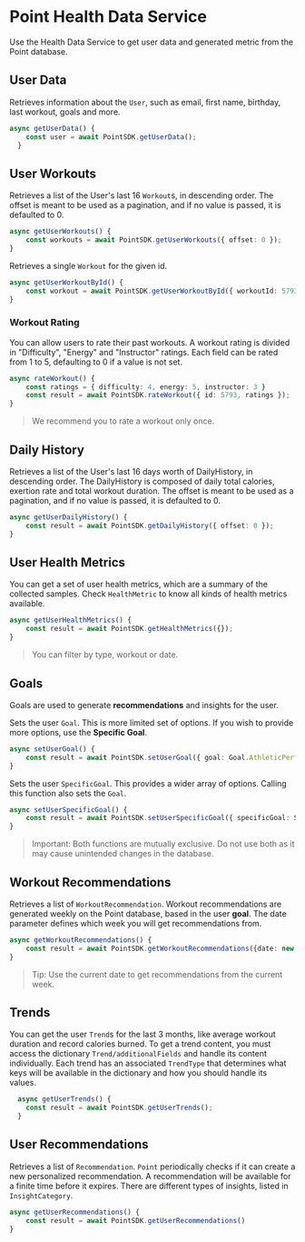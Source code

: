 # Point Health Data Service

Use the Health Data Service to get user data and generated metric from the Point database.

## User Data

Retrieves information about the `User`, such as email, first name, birthday, last workout, goals and more.

```typescript
async getUserData() {
    const user = await PointSDK.getUserData();
  }
```

## User Workouts

Retrieves a list of the User's last 16 `Workout`s, in descending order. The offset is meant to be used as a pagination, and if no value is passed, it is defaulted to 0.

```typescript
async getUserWorkouts() {
    const workouts = await PointSDK.getUserWorkouts({ offset: 0 });
}
```

Retrieves a single `Workout` for the given id.

```typescript
async getUserWorkoutById() {
    const workout = await PointSDK.getUserWorkoutById({ workoutId: 5793 });
}
```

### Workout Rating

You can allow users to rate their past workouts. A workout rating is divided in "Difficulty", "Energy" and "Instructor" ratings. Each field can be rated from 1 to 5, defaulting to 0 if a value is not set.

```typescript
async rateWorkout() {
    const ratings = { difficulty: 4, energy: 5, instructor: 3 }
    const result = await PointSDK.rateWorkout({ id: 5793, ratings });
}
```

> We recommend you to rate a workout only once.

## Daily History

Retrieves a list of the User's last 16 days worth of DailyHistory, in descending order. The DailyHistory is composed of daily total calories, exertion rate and total workout duration. The offset is meant to be used as a pagination, and if no value is passed, it is defaulted to 0.

```typescript
async getUserDailyHistory() {
    const result = await PointSDK.getDailyHistory({ offset: 0 });
}
```

## User Health Metrics

You can get a set of user health metrics, which are a summary of the collected samples. Check `HealthMetric` to know all kinds of health metrics available.

```typescript
async getUserHealthMetrics() {
    const result = await PointSDK.getHealthMetrics({});
}
```

> You can filter by type, workout or date.

## Goals

Goals are used to generate **recommendations** and insights for the user.

Sets the user `Goal`. This is more limited set of options. If you wish to provide more options, use the **Specific Goal**.

```typescript
async setUserGoal() {
    const result = await PointSDK.setUserGoal({ goal: Goal.AthleticPerformance });
}
```

Sets the user `SpecificGoal`. This provides a wider array of options. Calling this function also sets the `Goal`.

```typescript
async setUserSpecificGoal() {
    const result = await PointSDK.setUserSpecificGoal({ specificGoal: SpecificGoal.BuildLeanMuscle });
}
```

> Important: Both functions are mutually exclusive. Do not use both as it may cause unintended changes in the database.

## Workout Recommendations

Retrieves a list of `WorkoutRecommendation`. Workout recommendations are generated weekly on the Point database, based in the user **goal**. The date parameter defines which week you will get recommendations from.

```typescript
async getWorkoutRecommendations() {
    const result = await PointSDK.getWorkoutRecommendations({date: new Date().toISOString()})
}
```

> Tip: Use the current date to get recommendations from the current week.

## Trends

You can get the user `Trend`s for the last 3 months, like average workout duration and record calories burned. To get a trend content, you must access the dictionary `Trend/additionalFields` and handle its content individually. Each trend has an associated `TrendType` that determines what keys will be available in the dictionary and how you should handle its values.

```typescript
  async getUserTrends() {
    const result = await PointSDK.getUserTrends();
  }
```

## User Recommendations

Retrieves a list of `Recommendation`. `Point` periodically checks if it can create a new personalized recommendation. A recommendation will be available for a finite time before it expires. There are different types of insights, listed in `InsightCategory`.

```typescript
async getUserRecommendations() {
    const result = await PointSDK.getUserRecommendations()
}
```

